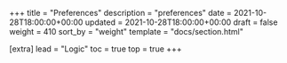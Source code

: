 +++
title = "Preferences"
description = "preferences"
date = 2021-10-28T18:00:00+00:00
updated = 2021-10-28T18:00:00+00:00
draft = false
weight = 410
sort_by = "weight"
template = "docs/section.html"

[extra]
lead = "Logic"
toc = true
top = true
+++
